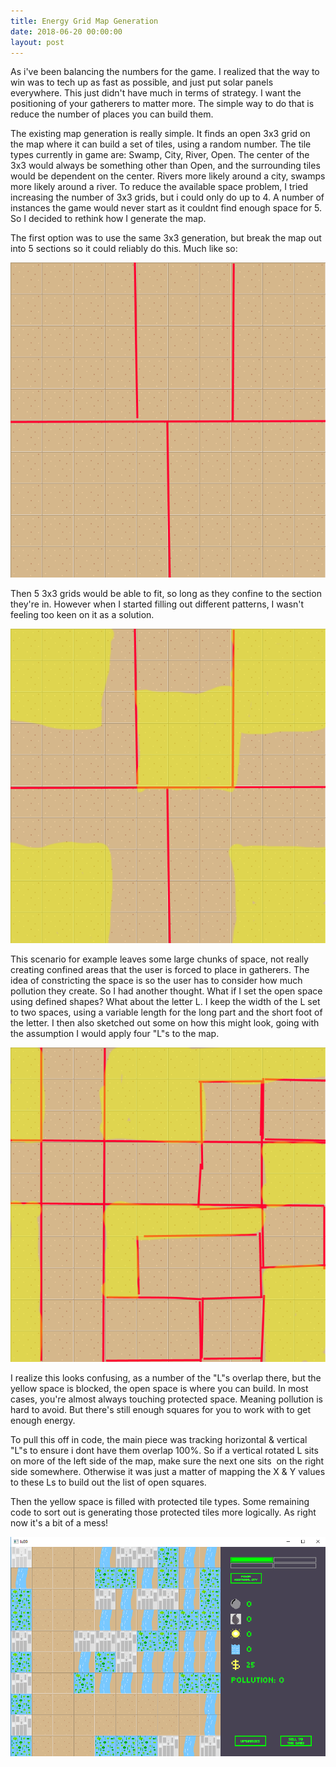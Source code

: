 ```yaml
---
title: Energy Grid Map Generation
date: 2018-06-20 00:00:00
layout: post
---
```


As i've been balancing the numbers for the game. I realized that the way to win was to tech up as fast as possible, and just put solar panels everywhere. This just didn't have much in terms of strategy. I want the positioning of your gatherers to matter more. The simple way to do that is reduce the number of places you can build them.

The existing map generation is really simple. It finds an open 3x3 grid on the map where it can build a set of tiles, using a random number. The tile types currently in game are: Swamp, City, River, Open. The center of the 3x3 would always be something other than Open, and the surrounding tiles would be dependent on the center. Rivers more likely around a city, swamps more likely around a river. To reduce the available space problem, I tried increasing the number of 3x3 grids, but i could only do up to 4. A number of instances the game would never start as it couldnt find enough space for 5. So I decided to rethink how I generate the map.

The first option was to use the same 3x3 generation, but break the map out into 5 sections so it could reliably do this. Much like so:

![10x10 grid layout divided into 5 sections](/assets/eg-mapgen1.png)

Then 5 3x3 grids would be able to fit, so long as they confine to the section they're in. However when I started filling out different patterns, I wasn't feeling too keen on it as a solution.

![3x3 grids in each of the 5 sections, which large chunks of space in the map](/assets/eg-mapgen2.png)

This scenario for example leaves some large chunks of space, not really creating confined areas that the user is forced to place in gatherers. The idea of constricting the space is so the user has to consider how much pollution they create. So I had another thought. What if I set the open space using defined shapes? What about the letter L. I keep the width of the L set to two spaces, using a variable length for the long part and the short foot of the letter. I then also sketched out some on how this might look, going with the assumption I would apply four "L"s to the map.

![4 L shapes, rotated differently, blocking off different parts of the grid](/assets/eg-mapgen3.png)

I realize this looks confusing, as a number of the "L"s overlap there, but the yellow space is blocked, the open space is where you can build. In most cases, you're almost always touching protected space. Meaning pollution is hard to avoid. But there's still enough squares for you to work with to get enough energy.

To pull this off in code, the main piece was tracking horizontal & vertical "L"s to ensure i dont have them overlap 100%. So if a vertical rotated L sits on more of the left side of the map, make sure the next one sits  on the right side somewhere. Otherwise it was just a matter of mapping the X & Y values to these Ls to build out the list of open squares.

Then the yellow space is filled with protected tile types. Some remaining code to sort out is generating those protected tiles more logically. As right now it's a bit of a mess!

![Screen shot of being in use in game, a number of river & city tiles](/assets/eg-mapgenresult.png)

